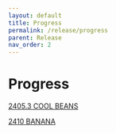 ```yaml
---
layout: default
title: Progress
permalink: /release/progress
parent: Release
nav_order: 2
---
```


# Progress

[2405.3 COOL BEANS](/release/coolbeans)

[2410 BANANA]()